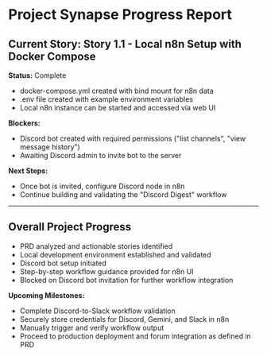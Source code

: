 # Project Synapse Progress Report

## Current Story: Story 1.1 - Local n8n Setup with Docker Compose

**Status:** Complete  
- docker-compose.yml created with bind mount for n8n data
- .env file created with example environment variables
- Local n8n instance can be started and accessed via web UI

**Blockers:**  
- Discord bot created with required permissions ("list channels", "view message history")
- Awaiting Discord admin to invite bot to the server

**Next Steps:**  
- Once bot is invited, configure Discord node in n8n
- Continue building and validating the "Discord Digest" workflow

---

## Overall Project Progress

- PRD analyzed and actionable stories identified
- Local development environment established and validated
- Discord bot setup initiated
- Step-by-step workflow guidance provided for n8n UI
- Blocked on Discord bot invitation for further workflow integration

**Upcoming Milestones:**  
- Complete Discord-to-Slack workflow validation
- Securely store credentials for Discord, Gemini, and Slack in n8n
- Manually trigger and verify workflow output
- Proceed to production deployment and forum integration as defined in PRD
